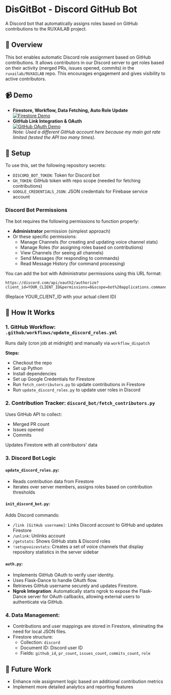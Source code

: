 # DisGitBot - Discord GitHub Bot

A Discord bot that automatically assigns roles based on GitHub contributions to the RUXAILAB project.

## 🎯 Overview  
This bot enables automatic Discord role assignment based on GitHub contributions. It allows contributors in our Discord server to get roles based on their activity (merged PRs, issues opened, commits) in the `ruxailab/RUXAILAB` repo. This encourages engagement and gives visibility to active contributors.

## 📹 Demo  
- **Firestore, Workflow, Data Fetching, Auto Role Update**  
  [![Firestore Demo](https://img.youtube.com/vi/AGuPckbdqdY/0.jpg)](https://youtu.be/AGuPckbdqdY)
- **GitHub Link Integration & OAuth**  
  [![GitHub OAuth Demo](https://img.youtube.com/vi/3uSMN4r4Af0/0.jpg)](https://youtu.be/3uSMN4r4Af0)  
  _Note: Used a different GitHub account here because my main got rate limited (tested the API too many times)._

## 🔧 Setup  
To use this, set the following repository secrets:

- `DISCORD_BOT_TOKEN`: Token for Discord bot
- `GH_TOKEN`: GitHub token with repo scope (needed for fetching contributions)
- `GOOGLE_CREDENTIALS_JSON`: JSON credentials for Firebase service account

### Discord Bot Permissions
The bot requires the following permissions to function properly:

- **Administrator** permission (simplest approach)
- Or these specific permissions:
  - Manage Channels (for creating and updating voice channel stats)
  - Manage Roles (for assigning roles based on contributions)
  - View Channels (for seeing all channels)
  - Send Messages (for responding to commands)
  - Read Message History (for command processing)

You can add the bot with Administrator permissions using this URL format:
```
https://discord.com/api/oauth2/authorize?client_id=YOUR_CLIENT_ID&permissions=8&scope=bot%20applications.commands
```
(Replace YOUR_CLIENT_ID with your actual client ID)

## 🧠 How It Works

### 1. GitHub Workflow: `.github/workflows/update_discord_roles.yml`  
Runs daily (cron job at midnight) and manually via `workflow_dispatch`

**Steps:**
- Checkout the repo  
- Set up Python  
- Install dependencies  
- Set up Google Credentials for Firestore  
- Run `fetch_contributors.py` to update contributions in Firestore  
- Run `update_discord_roles.py` to update user roles in Discord  

### 2. Contribution Tracker: `discord_bot/fetch_contributors.py`  
Uses GitHub API to collect:
- Merged PR count  
- Issues opened  
- Commits  

Updates Firestore with all contributors' data

### 3. Discord Bot Logic

#### `update_discord_roles.py`:
- Reads contribution data from Firestore  
- Iterates over server members, assigns roles based on contribution thresholds  

#### `init_discord_bot.py`:
Adds Discord commands:
- `/link [GitHub username]`: Links Discord account to GitHub and updates Firestore  
- `/unlink`: Unlinks account  
- `/getstats`: Shows GitHub stats & Discord roles
- `!setupvoicestats`: Creates a set of voice channels that display repository statistics in the server sidebar

#### `auth.py`:
- Implements GitHub OAuth to verify user identity.
- Uses Flask-Dance to handle OAuth flow.
- Retrieves GitHub username securely and updates Firestore.
- **Ngrok Integration**: Automatically starts ngrok to expose the Flask-Dance server for OAuth callbacks, allowing external users to authenticate via GitHub.

### 4. Data Management:
- Contributions and user mappings are stored in Firestore, eliminating the need for local JSON files.  
- Firestore structure:  
  - Collection: `discord`  
  - Document ID: Discord user ID  
  - Fields: `github_id`, `pr_count`, `issues_count`, `commits_count`, `role`

## 💭 Future Work
- Enhance role assignment logic based on additional contribution metrics  
- Implement more detailed analytics and reporting features
